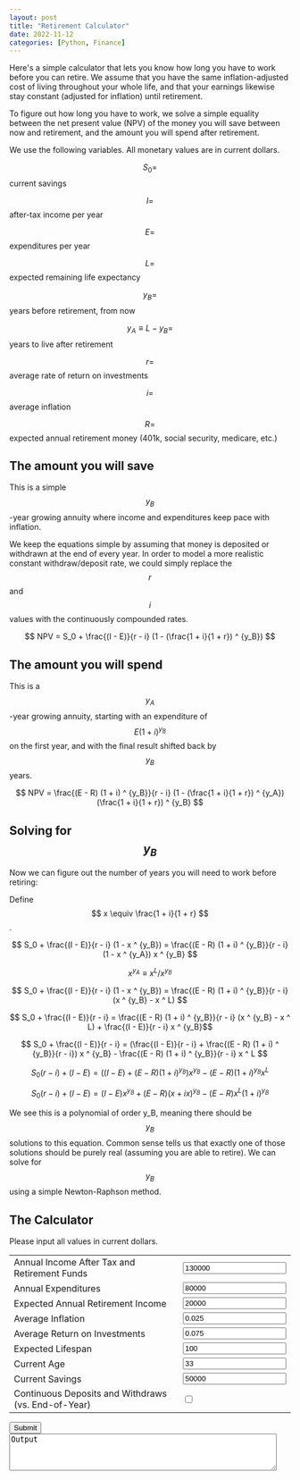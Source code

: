 ```yaml
---
layout: post
title: "Retirement Calculator"
date: 2022-11-12
categories: [Python, Finance]
---
```


<script type="text/x-mathjax-config">
    MathJax.Hub.Config({
        TeX: { equationNumbers: { autoNumber: "AMS" } }
    });
</script>
<script type="text/javascript" async src="https://cdn.mathjax.org/mathjax/latest/MathJax.js?config=TeX-AMS-MML_HTMLorMML"></script>
<style type="text/css">
    .MathJax {
        font-size: 1.1em !important;
    }
</style>

Here's a simple calculator that lets you know how long you have to work before you can retire. We assume that you have the same inflation-adjusted cost of living throughout your whole life, and that your earnings likewise stay constant (adjusted for inflation) until retirement.

To figure out how long you have to work, we solve a simple equality between the net present value (NPV) of the money you will save between now and retirement, and the amount you will spend after retirement.

We use the following variables. All monetary values are in current dollars.

$$ S_0 = $$ current savings

$$ I = $$ after-tax income per year

$$ E = $$ expenditures per year

$$ L = $$ expected remaining life expectancy

$$ y_B = $$ years before retirement, from now

$$ y_A \equiv L - y_B = $$ years to live after retirement

$$ r = $$ average rate of return on investments

$$ i = $$ average inflation

$$ R = $$ expected annual retirement money (401k, social security, medicare, etc.)

## The amount you will save

This is a simple $$y_B$$-year growing annuity where income and expenditures keep pace with inflation.

We keep the equations simple by assuming that money is deposited or withdrawn at the end of every year. In order to model a more realistic constant withdraw/deposit rate, we could simply replace the $$r$$ and $$i$$ values with the continuously compounded rates.

$$ NPV = S_0 + \frac{(I - E)}{r - i} (1 - (\frac{1 + i}{1 + r}) ^ {y_B}) $$ 

## The amount you will spend

This is a $$y_A$$-year growing annuity, starting with an expenditure of $$E (1 + i) ^ {y_B}$$ on the first year, and with the final result shifted back by $$y_B$$ years.

$$ NPV = \frac{(E - R) (1 + i) ^ {y_B}}{r - i} (1 - (\frac{1 + i}{1 + r}) ^ {y_A}) (\frac{1 + i}{1 + r}) ^ {y_B} $$

## Solving for $$y_B$$

Now we can figure out the number of years you will need to work before retiring:

Define $$ x \equiv \frac{1 + i}{1 + r} $$.

$$ S_0 + \frac{(I - E)}{r - i} (1 - x ^ {y_B}) = \frac{(E - R) (1 + i) ^ {y_B}}{r - i} (1 - x ^ {y_A}) x ^ {y_B} $$

$$ x ^ {y_A} \equiv x ^ L / x ^ {y_B} $$

$$ S_0 + \frac{(I - E)}{r - i} (1 - x ^ {y_B}) = \frac{(E - R) (1 + i) ^ {y_B}}{r - i} (x ^ {y_B} - x ^ L) $$

$$ S_0 + \frac{(I - E)}{r - i} = \frac{(E - R) (1 + i) ^ {y_B}}{r - i} (x ^ {y_B} - x ^ L) + \frac{(I - E)}{r - i} x ^ {y_B}$$

$$ S_0 + \frac{(I - E)}{r - i} = (\frac{(I - E)}{r - i} + \frac{(E - R) (1 + i) ^ {y_B}}{r - i}) x ^ {y_B} - \frac{(E - R) (1 + i) ^ {y_B}}{r - i} x ^ L $$

$$ S_0 (r - i) + (I - E) = ((I - E) + (E - R) (1 + i) ^ {y_B}) x ^ {y_B} - (E - R) (1 + i) ^ {y_B} x ^ L $$

$$ S_0 (r - i) + (I - E) = (I - E) x ^ {y_B} + (E - R) (x + i x) ^ {y_B} - (E - R) x ^ L (1 + i) ^ {y_B} $$

We see this is a polynomial of order y_B, meaning there should be $$ y_B $$ solutions to this equation. Common sense tells us that exactly one of those solutions should be purely real (assuming you are able to retire). We can solve for $$ y_B $$ using a simple Newton-Raphson method.

## The Calculator

Please input all values in current dollars.

<script type="text/javascript" src="https://cdn.jsdelivr.net/npm/brython@3.8.9/brython.min.js"></script>
<script type="text/javascript" src="https://cdn.jsdelivr.net/npm/brython@3.8.9/brython_stdlib.js"></script>
<script type="text/javascript" src="https://ajax.googleapis.com/ajax/libs/jquery/1.7.1/jquery.min.js"></script>
<body onload="brython()"></body>

<script type="text/python" src="/scripts/2022-11-12/retirement.py"></script>

<div class="form-group">
    <table style="width:100%">
        <tr>
            <td>
                <label for="I">Annual Income After Tax and Retirement Funds</label>
            </td>
            <td>
                <input type="text" class="form-control" id="I" value="130000">
            </td>
        </tr>
        <tr>
            <td>
                <label for="E">Annual Expenditures</label>
            </td>
            <td>
                <input type="text" class="form-control" id="E" value="80000">
            </td>
        </tr>
        <tr>
            <td>
                <label for="R">Expected Annual Retirement Income</label>
            </td>
            <td>
                <input type="text" class="form-control" id="R" value="20000">
            </td>
        </tr>
        <tr>
            <td>
                <label for="i">Average Inflation</label>
            </td>
            <td>
                <input type="text" class="form-control" id="i" value="0.025">
            </td>
        </tr>
        <tr>
            <td>
                <label for="r">Average Return on Investments</label>
            </td>
            <td>
                <input type="text" class="form-control" id="r" value="0.075">
            </td>
        </tr>
        <tr>
            <td>
                <label for="Le">Expected Lifespan</label>
            </td>
            <td>
                <input type="text" class="form-control" id="Le" value="100">
            </td>
        </tr>
        <tr>
            <td>
                <label for="Lo">Current Age</label>
            </td>
            <td>
                <input type="text" class="form-control" id="Lo" value="33">
            </td>
        </tr>
        <tr>
            <td>
                <label for="S0">Current Savings</label>
            </td>
            <td>
                <input type="text" class="form-control" id="S0" value="50000">
            </td>
        </tr>
        <tr>
            <td>
                <label for="continuous">Continuous Deposits and Withdraws (vs. End-of-Year)</label>
            </td>
            <td>
                <input type="checkbox" class="form-control" id="continuous">
            </td>
        </tr>
    </table>
</div>
<button id="submit">Submit</button>
<textarea id="output" rows="4" style="width: 95%; max-width: 95%" readonly>
Output
</textarea>
